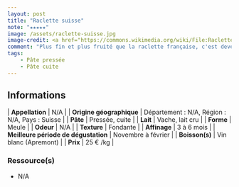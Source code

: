 ```yaml
---
layout: post
title: "Raclette suisse"
note: "★★★★★"
image: /assets/raclette-suisse.jpg
image-credit: <a href="https://commons.wikimedia.org/wiki/File:Raclette_-_001.jpg">Martin Steiger</a>, CC0, via Wikimedia Commons
comment: "Plus fin et plus fruité que la raclette française, c'est devenu le fromage de mes raclettes !"
tags:
    - Pâte pressée
    - Pâte cuite
---
```


## Informations

| **Appellation** | N/A |
| **Origine géographique** | Département : N/A, Région : N/A, Pays : Suisse   |
| **Pâte** | Pressée, cuite |
| **Lait** | Vache, lait cru |
| **Forme** | Meule |
| **Odeur** | N/A |
| **Texture** | Fondante |
| **Affinage** | 3 à 6 mois |
| **Meilleure période de dégustation** | Novembre à février |
| **Boisson(s)** | Vin blanc (Apremont) |
| **Prix** | 25 € /kg |

### Ressource(s)
* N/A